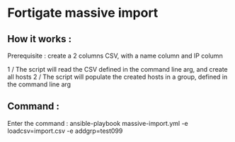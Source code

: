 # Fortigate massive import

## How it works :
Prerequisite : create a 2 columns CSV, with a name column and IP column

1 / The script will read the CSV defined in the command line arg, and create all hosts
2 / The script will populate the created hosts in a group, defined in the command line arg

## Command :
Enter the command : ansible-playbook massive-import.yml -e loadcsv=import.csv -e addgrp=test099
